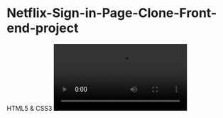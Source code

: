 # Netflix-Sign-in-Page-Clone-Front-end-project
HTML5 &amp; CSS3
<video controls src="Screen Recording 2025-03-27 at 17.56.15.mov" title="Title"></video>